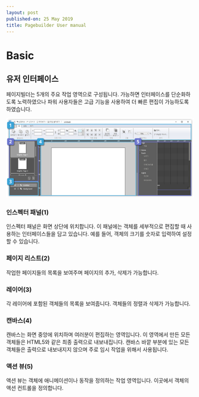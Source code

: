 ```yaml
---
layout: post
published-on: 25 May 2019
title: Pagebuilder User manual
---
```


# Basic

## 유저 인터페이스

페이지빌더는 5개의 주요 작업 영역으로 구성됩니다. 가능하면 인터페이스를 단순화하도록 노력하였으나 파워 사용자들은 고급 기능을 사용하여 더 빠른 편집이 가능하도록 하였습니다.

![main](figure/03-inter.jpg)

### 인스펙터 패널(1)

인스펙터 패널은 화면 상단에 위치합니다. 이 패널에는 객체를 세부적으로 편집할 때 사용하는 인터페이스들을 담고 있습니다. 예를 들어, 객체의 크기를 숫자로 입력하여 설정할 수 있습니다.

### 페이지 리스트(2)

작업한 페이지들의 목록을 보여주며 페이지의 추가, 삭제가 가능합니다.

### 레이어(3)

각 레이어에 포함된 객체들의 목록을 보여줍니다. 객체들의 정렬과 삭제가 가능합니다.

### 캔바스(4)

캔바스는 화면 중앙에 위치하며 여러분이 편집하는 영역입니다. 이 영역에서 만든 모든 객체들은 HTML5와 같은 최종 출력으로 내보내집니다. 캔바스 바깥 부분에 있는 모든 객체들은 출력으로 내보내지지 않으며 주로 임시 작업을 위해서 사용됩니다. 

### 액션 뷰(5)

액션 뷰는 객체에 애니메이션이나 동작을 정의하는 작업 영역입니다. 이곳에서 객체의 액션 컨트롤을 정의합니다. 

 
